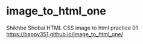 # image_to_html_one
Shikhbe Shobai HTML CSS image to html practice 01
https://bappy351.github.io/image_to_html_one/

